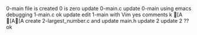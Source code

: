 0-main file is created
0 is zero
update 0-main.c
update 0-main using emacs
debugging 1-main.c
ok
update
edit 1-main with Vim
yes
comments
k
[A
[A[A
create 2-largest_number.c and update main.h
update 2
update 2
??
ok
